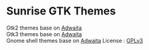 # Sunrise GTK Themes
Gtk2 themes base on [Adwaita](https://gitlab.gnome.org/GNOME/gnome-themes-extra/-/tree/gnome-3-22/themes) </br>
Gtk3 themes base on [Adwaita](https://gitlab.gnome.org/GNOME/gtk/-/tree/gtk-3-24/gtk/theme/Adwaita) </br>
Gnome shell themes base on [Adwaita](https://gitlab.gnome.org/GNOME/gtk/-/tree/gtk-3-24/gtk/theme/Adwaita)
License : [GPLv3](https://choosealicense.com/licenses/gpl-3.0/)</br>

